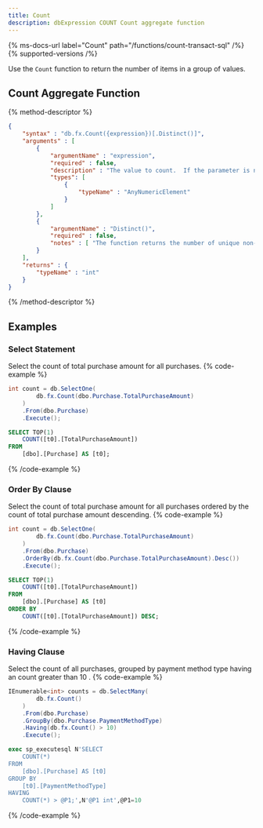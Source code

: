 ```yaml
---
title: Count
description: dbExpression COUNT Count aggregate function
---
```


{% ms-docs-url label="Count" path="/functions/count-transact-sql" /%}
{% supported-versions /%}

Use the `Count` function to return the number of items in a group of values.

## Count Aggregate Function

{% method-descriptor %}
```json
{
    "syntax" : "db.fx.Count({expression})[.Distinct()]",
    "arguments" : [
        {
            "argumentName" : "expression",
            "required" : false,
            "description" : "The value to count.  If the parameter is not provided, a default of `*` will be used. When provided, must be of type `AnyElement`",
            "types": [
                { 
                    "typeName" : "AnyNumericElement"
                }
            ]
        },
        {
            "argumentName" : "Distinct()",
            "required" : false,
            "notes" : [ "The function returns the number of unique non-null values." ]
        }
    ],
    "returns" : {
        "typeName" : "int"
    }
}
```
{% /method-descriptor %}

## Examples
### Select Statement
Select the count of total purchase amount for all purchases.
{% code-example %}
```csharp
int count = db.SelectOne(
        db.fx.Count(dbo.Purchase.TotalPurchaseAmount)
    )
    .From(dbo.Purchase)
    .Execute();
```
```sql
SELECT TOP(1)
    COUNT([t0].[TotalPurchaseAmount])
FROM
    [dbo].[Purchase] AS [t0];
```
{% /code-example %}

### Order By Clause
Select the count of total purchase amount for all purchases ordered by the count of total purchase amount descending.
{% code-example %}
```csharp
int count = db.SelectOne(
        db.fx.Count(dbo.Purchase.TotalPurchaseAmount)
    )
    .From(dbo.Purchase)
    .OrderBy(db.fx.Count(dbo.Purchase.TotalPurchaseAmount).Desc())
    .Execute();
```
```sql
SELECT TOP(1)
    COUNT([t0].[TotalPurchaseAmount])
FROM
    [dbo].[Purchase] AS [t0]
ORDER BY
    COUNT([t0].[TotalPurchaseAmount]) DESC;
```
{% /code-example %}

### Having Clause
Select the count of all purchases, grouped by payment
method type having an count greater than 10 .
{% code-example %}
```csharp
IEnumerable<int> counts = db.SelectMany(
        db.fx.Count()
    )
    .From(dbo.Purchase)
    .GroupBy(dbo.Purchase.PaymentMethodType)
    .Having(db.fx.Count() > 10)
    .Execute();
```
```sql
exec sp_executesql N'SELECT
	COUNT(*)
FROM
	[dbo].[Purchase] AS [t0]
GROUP BY
	[t0].[PaymentMethodType]
HAVING
	COUNT(*) > @P1;',N'@P1 int',@P1=10
```
{% /code-example %}
